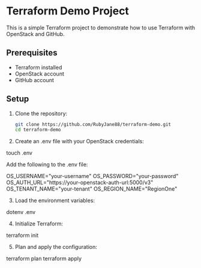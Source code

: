 # Terraform Demo Project

This is a simple Terraform project to demonstrate how to use Terraform with OpenStack and GitHub.

## Prerequisites

- Terraform installed
- OpenStack account
- GitHub account

## Setup

1. Clone the repository:
   ```sh
   git clone https://github.com/RubyJane88/terraform-demo.git
   cd terraform-demo


2. Create an .env file with your OpenStack credentials: 

touch .env

Add the following to the .env file: 

OS_USERNAME="your-username"
OS_PASSWORD="your-password"
OS_AUTH_URL="https://your-openstack-auth-url:5000/v3"
OS_TENANT_NAME="your-tenant"
OS_REGION_NAME="RegionOne"

3. Load the environment variables: 

dotenv .env 

4. Initialize Terraform: 

terraform init 

5. Plan and apply the configuration: 

terraform plan
terraform apply 